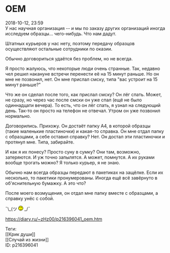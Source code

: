 OEM
====

   
 2018-10-12, 23:59   
  У нас научная организация -- и мы по заказу других организаций иногда исследуем образцы... чего-нибудь. Что нам дадут.   
   
 Штатных курьеров у нас нету, поэтому передачу образцов осуществляют остальные сотрудники по оказии.   
   
 Обычно договориться удаётся без проблем, но не всегда.   
   
 Я просто жалуюсь, что некоторые люди очень странные. Так, недавно чел решил накануне встречи перенести её на 15 минут раньше. Но он мне не позвонил, нет. Он мне прислал смску, типа "вас устроит на 15 минут раньше?"   
   
 Что же он сделал после того, как прислал смску? Он лёг спать. Может, не сразу, но через час после смски он уже спал (ещё не было одиннадцати вечера). То есть, что он лёг спать, я узнал на следующий день. Так-то он просто на телефон не отвечал. Утром он уже позвонил нормально.   
   
 Договорились. Прихожу. Он достаёт папку A4, в которой образцы (такие маленькие пластиночки) и какая-то справка. Он мне отдал папку с образцами, а себе оставил справку? Нет. Он достал эти пластиночки и протянул мне. Типа, забирайте.   
   
 И как я их понесу? Просто суну в сумку? Они там, возможно, затеряются. И уж точно запылятся. А может, помнутся. А их руками вообще трогать можно? Я только курьер, я не знаю.   
   
 Обычно нам всегда образцы передают в пакетиках на защёлке. Если их несколько, то пакетики пронумерованы. Иногда ещё всё завёрнуто в об'яснительную бумажку. А это что?   
   
 После моего возмущения, он отдал мне папку вместе с образцами, а справку унёс с собой.   
   
 ¯\\_(ツ ![;)](pics/1136.gif) \_/¯   
    
 <https://diary.ru/~zHz00/p216396041_oem.htm>   
   
 Теги:   
 [[Крик души]]   
 [[Случай из жизни]]   
 ID: p216396041